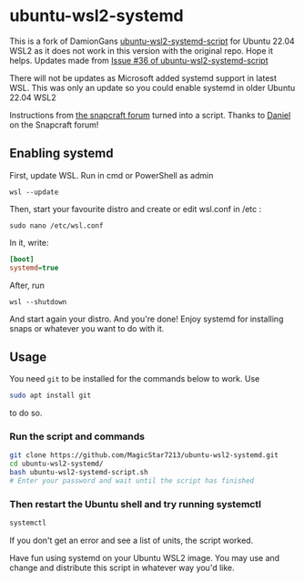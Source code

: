 # ubuntu-wsl2-systemd
This is a fork of DamionGans [ubuntu-wsl2-systemd-script](https://github.com/DamionGans/ubuntu-wsl2-systemd-script) for Ubuntu 22.04 WSL2 as it does not work in this version with the original repo. Hope it helps. Updates made from [Issue #36 of ubuntu-wsl2-systemd-script](https://github.com/DamionGans/ubuntu-wsl2-systemd-script/issues/36)

There will not be updates as Microsoft added systemd support in latest WSL. This was only an update so you could enable systemd in older Ubuntu 22.04 WSL2

Instructions from [the snapcraft forum](https://forum.snapcraft.io/t/running-snaps-on-wsl2-insiders-only-for-now/13033) turned into a script. Thanks to [Daniel](https://forum.snapcraft.io/u/daniel) on the Snapcraft forum! 

## Enabling systemd
First, update WSL. Run in cmd or PowerShell as admin
```shell
wsl --update
```
Then, start your favourite distro and create or edit wsl.conf in /etc :
```shell
sudo nano /etc/wsl.conf
```
In it, write:
```ini
[boot]
systemd=true
```

After, run
```shell
wsl --shutdown
```
And start again your distro. And you're done! Enjoy systemd for installing snaps or whatever you want to do with it.

## Usage
You need ```git``` to be installed for the commands below to work. Use
```sh
sudo apt install git
```
to do so.
### Run the script and commands
```sh
git clone https://github.com/MagicStar7213/ubuntu-wsl2-systemd.git
cd ubuntu-wsl2-systemd/
bash ubuntu-wsl2-systemd-script.sh
# Enter your password and wait until the script has finished
```
### Then restart the Ubuntu shell and try running systemctl
```sh
systemctl

```
If you don't get an error and see a list of units, the script worked.

Have fun using systemd on your Ubuntu WSL2 image. You may use and change and distribute this script in whatever way you'd like. 

